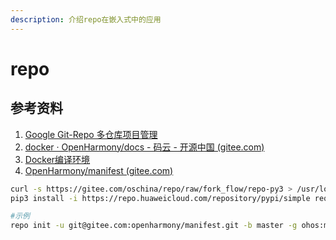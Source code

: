 ```yaml
---
description: 介绍repo在嵌入式中的应用
---
```

# repo
## 参考资料
1. [Google Git-Repo 多仓库项目管理](https://zhuanlan.zhihu.com/p/50564255)
2. [docker · OpenHarmony/docs - 码云 - 开源中国 (gitee.com)](https://gitee.com/openharmony/docs/tree/master/docker)
3. [Docker编译环境](https://gitee.com/openharmony/docs/blob/master/zh-cn/device-dev/get-code/gettools-acquire.md)
4. [OpenHarmony/manifest (gitee.com)](https://gitee.com/openharmony/manifest)

```bash
curl -s https://gitee.com/oschina/repo/raw/fork_flow/repo-py3 > /usr/local/bin/repo  #如果没有权限，可下载至其他目录，并将其配置到环境变量中chmod a+x /usr/local/bin/repo
pip3 install -i https://repo.huaweicloud.com/repository/pypi/simple requests

#示例
repo init -u git@gitee.com:openharmony/manifest.git -b master -g ohos:mini
```